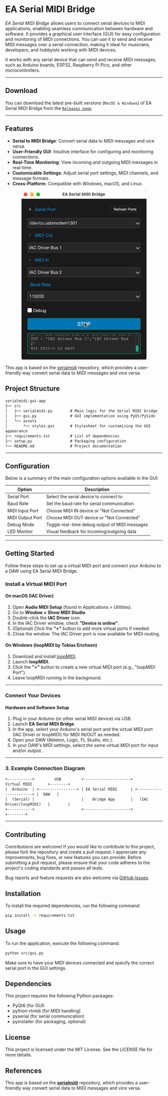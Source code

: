 # EA Serial MIDI Bridge

*EA Serial MIDI Bridge* allows users to connect serial devices to MIDI applications, enabling seamless communication between hardware and software. It provides a graphical user interface (GUI) for easy configuration and monitoring of MIDI connections. You can use it to send and receive MIDI messages over a serial connection, making it ideal for musicians, developers, and hobbyists working with MIDI devices.

It works with any serial device that can send and receive MIDI messages, such as Arduino boards, ESP32, Raspberry Pi Pico, and other microcontrollers.

---

## Download

You can download the latest pre-built versions (`MacOS & Windows`) of EA Serial MIDI Bridge from the [`Releases page`](https://github.com/ezequielabregu/EA-serialmidi-bridge/releases).

---

## Features

- **Serial to MIDI Bridge**: Convert serial data to MIDI messages and vice versa.
- **User-Friendly GUI**: Intuitive interface for configuring and monitoring connections.
- **Real-Time Monitoring**: View incoming and outgoing MIDI messages in real-time.
- **Customizable Settings**: Adjust serial port settings, MIDI channels, and message formats.
- **Cross-Platform**: Compatible with Windows, macOS, and Linux.

<div align="center">
  <img src="src/assets/EA-Bridge.gif" alt="Project Demo" width="400"/>
</div>

This app is based on the [serialmidi](https://github.com/raspy135/serialmidi) repository, which provides a user-friendly way convert serial data to MIDI messages and vice versa.

## Project Structure

```plaintext
serialmidi-gui-app
├── src
│   ├── serialmidi.py        # Main logic for the Serial MIDI bridge
│   ├── gui.py               # GUI implementation using PyQt/PySide
│   └── assets
│       └── styles.qss       # Stylesheet for customizing the GUI appearance
├── requirements.txt         # List of dependencies
├── setup.py                 # Packaging configuration
└── README.md                # Project documentation
```

---

## Configuration

Below is a summary of the main configuration options available in the GUI:

| Option                | Description                                             |
|-----------------------|---------------------------------------------------------|
| Serial Port           | Select the serial device to connect to                  |
| Baud Rate             | Set the baud rate for serial communication              |
| MIDI Input Port       | Choose MIDI IN device or "Not Connected"                |
| MIDI Output Port      | Choose MIDI OUT device or "Not Connected"               |
| Debug Mode            | Toggle real-time debug output of MIDI messages          |
| LED Monitor           | Visual feedback for incoming/outgoing data              |

---
## Getting Started

Follow these steps to set up a virtual MIDI port and connect your Arduino to a DAW using EA Serial MIDI Bridge.

### Install a Virtual MIDI Port

#### **On macOS (IAC Driver)**

1. Open **Audio MIDI Setup** (found in Applications > Utilities).
2. Go to **Window > Show MIDI Studio**.
3. Double-click the **IAC Driver** icon.
4. In the IAC Driver window, check **"Device is online"**.
5. (Optional) Click the **"+"** button to add more virtual ports if needed.
6. Close the window. The IAC Driver port is now available for MIDI routing.

#### **On Windows (loopMIDI by Tobias Erichsen)**

1. Download and install [loopMIDI](https://www.tobias-erichsen.de/software/loopmidi.html).
2. Launch **loopMIDI**.
3. Click the **"+"** button to create a new virtual MIDI port (e.g., "loopMIDI Port").
4. Leave loopMIDI running in the background.

---

### Connect Your Devices

#### **Hardware and Software Setup**

1. Plug in your Arduino (or other serial MIDI device) via USB.
2. Launch **EA Serial MIDI Bridge**.
3. In the app, select your Arduino's serial port and the virtual MIDI port (IAC Driver or loopMIDI) for MIDI IN/OUT as needed.
4. Open your DAW (Ableton, Logic, FL Studio, etc.).
5. In your DAW's MIDI settings, select the same virtual MIDI port for input and/or output.

---

### 3. Example Connection Diagram

```plaintext
+-----------+         USB         +---------------------+        Virtual MIDI       +--------+
|  Arduino  | <-----------------> | EA Serial MIDI      | <-----------------------> |  DAW   |
|  (Serial) |                     |    Bridge App       |   (IAC Driver/loopMIDI)   |        |
+-----------+                     +---------------------+                           +--------+
```

---

## Contributing

Contributions are welcome! If you would like to contribute to this project, please fork the repository and create a pull request.
I appreciate any improvements, bug fixes, or new features you can provide. Before submitting a pull request, please ensure that your code adheres to the project's coding standards and passes all tests.

Bug reports and feature requests are also welcome via [GitHub Issues](https://github.com/ezequielabregu/EA-serialmidi-bridge/issues).

## Installation

To install the required dependencies, run the following command:

```bash
pip install -r requirements.txt
```

## Usage

To run the application, execute the following command:

```bash
python src/gui.py
```

Make sure to have your MIDI devices connected and specify the correct serial port in the GUI settings.

## Dependencies

This project requires the following Python packages:

- PyQt6 (for GUI)
- python-rtmidi (for MIDI handling)
- pyserial (for serial communication)
- pyinstaller (for packaging, optional)

## License

This project is licensed under the MIT License. See the LICENSE file for more details.

## References

This app is based on the [**serialmidi**](https://github.com/raspy135/serialmidi) repository, which provides a user-friendly way convert serial data to MIDI messages and vice versa.
